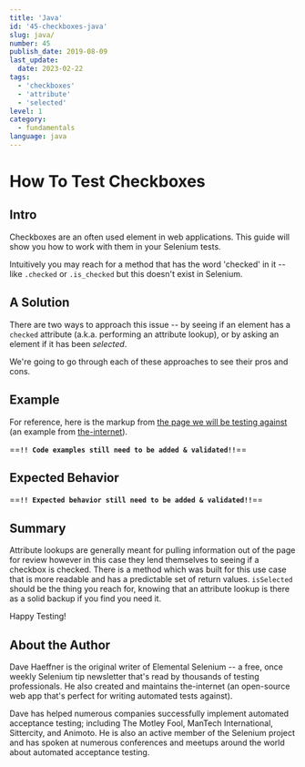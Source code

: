```yaml
---
title: 'Java'
id: '45-checkboxes-java'
slug: java/
number: 45
publish_date: 2019-08-09
last_update: 
  date: 2023-02-22
tags:
  - 'checkboxes'
  - 'attribute'
  - 'selected'
level: 1
category: 
  - fundamentals
language: java
---
```


# How To Test Checkboxes

## Intro

Checkboxes are an often used element in web applications. This guide will show you how to work with them in your Selenium tests.

Intuitively you may reach for a method that has the word 'checked' in it -- like `.checked` or `.is_checked` but this doesn't exist in Selenium.

## A Solution

There are two ways to approach this issue -- by seeing if an element has a `checked` attribute (a.k.a. performing an attribute lookup), or by asking an element if it has been _selected_.

We're going to go through each of these approaches to see their pros and cons.

## Example

For reference, here is the markup from [the page we will be testing against](http://the-internet.herokuapp.com/checkboxes) (an example from [the-internet](https://github.com/tourdedave/the-internet)).

==**`!! Code examples still need to be added & validated!!`**==

## Expected Behavior

==**`!! Expected behavior still need to be added & validated!!`**==

## Summary

Attribute lookups are generally meant for pulling information out of the page for review however in this case they lend themselves to seeing if a checkbox is checked. There is a method which was built for this use case that is more readable and has a predictable set of return values. `isSelected` should be the thing you reach for, knowing that an attribute lookup is there as a solid backup if you find you need it.

Happy Testing!

## About the Author

Dave Haeffner is the original writer of Elemental Selenium -- a free, once weekly Selenium tip newsletter that's read by thousands of testing professionals. He also created and maintains the-internet (an open-source web app that's perfect for writing automated tests against).

Dave has helped numerous companies successfully implement automated acceptance testing; including The Motley Fool, ManTech International, Sittercity, and Animoto. He is also an active member of the Selenium project and has spoken at numerous conferences and meetups around the world about automated acceptance testing.
